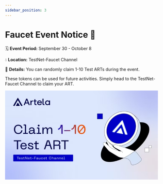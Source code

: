 ```yaml
---
sidebar_position: 3
---
```


# Faucet Event Notice 📢


🗓 **Event Period:** September 30 - October 8

💧 **Location:** TestNet-Faucet Channel

🎁 **Details:** You can randomly claim 1-10 Test ARTs during the event.

These tokens can be used for future activities. Simply head to the TestNet-Faucet Channel to claim your ART.

![img_2.png](img_2.png)